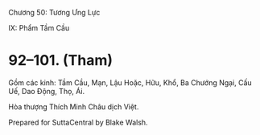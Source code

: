  

Chương 50: Tương Ưng Lực

IX: Phẩm Tầm Cầu

# 92–101. (Tham)

Gồm các kinh: Tầm Cầu, Mạn, Lậu Hoặc, Hữu, Khổ, Ba Chướng Ngại, Cấu Uế, Dao Ðộng, Thọ, Ái.

Hòa thượng Thích Minh Châu dịch Việt.

Prepared for SuttaCentral by Blake Walsh.